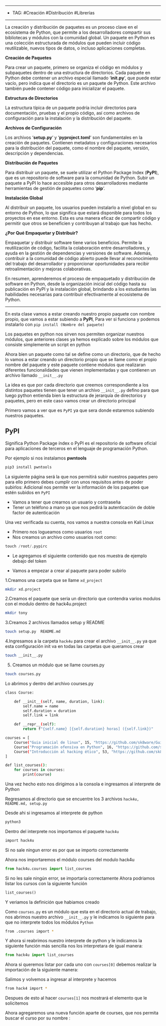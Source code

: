 
---
- TAG:  #Creación #Distribución #Librerías
----
La creación y distribución de paquetes es un proceso clave en el ecosistema de Python, que permite a los desarrolladores compartir sus bibliotecas y módulos con la comunidad global. Un paquete en Python es una colección estructurada de módulos que pueden incluir código reutilizable, nuevos tipos de datos, o incluso aplicaciones completas.

**Creación de Paquetes**

Para crear un paquete, primero se organiza el código en módulos y subpaquetes dentro de una estructura de directorios. Cada paquete en Python debe contener un archivo especial llamado ‘**__init__.py**‘, que puede estar vacío, pero indica que el directorio es un paquete de Python. Este archivo también puede contener código para inicializar el paquete.

**Estructura de Directorios**

La estructura típica de un paquete podría incluir directorios para documentación, pruebas y el propio código, así como archivos de configuración para la instalación y la distribución del paquete.

**Archivos de Configuración**

Los archivos ‘**setup.py**‘ y ‘**pyproject.toml**‘ son fundamentales en la creación de paquetes. Contienen metadatos y configuraciones necesarios para la distribución del paquete, como el nombre del paquete, versión, descripción y dependencias.

**Distribución de Paquetes**

Para distribuir un paquete, se suele utilizar el Python Package Index (**PyPI**), que es un repositorio de software para la comunidad de Python. Subir un paquete a PyPI lo hace accesible para otros desarrolladores mediante herramientas de gestión de paquetes como ‘**pip**‘.

**Instalación Global**

Al distribuir un paquete, los usuarios pueden instalarlo a nivel global en su entorno de Python, lo que significa que estará disponible para todos los proyectos en ese entorno. Esta es una manera eficaz de compartir código y permitir que otros se beneficien y contribuyan al trabajo que has hecho.

**¿Por Qué Empaquetar y Distribuir?**

Empaquetar y distribuir software tiene varios beneficios. Permite la reutilización de código, facilita la colaboración entre desarrolladores, y ayuda en la gestión de dependencias y versiones de software. Además, contribuir a la comunidad de código abierto puede llevar al reconocimiento del trabajo del desarrollador y proporcionar oportunidades para recibir retroalimentación y mejoras colaborativas.

En resumen, aprenderemos el proceso de empaquetado y distribución de software en Python, desde la organización inicial del código hasta su publicación en PyPI y la instalación global, brindando a los estudiantes las habilidades necesarias para contribuir efectivamente al ecosistema de Python.

-----

En esta clase vamos a estar creando nuestro propio paquete con nombre propio, que vamos a estar subiendo a **PyPI**, Para ver si funciona y podemos instalarlo con `pip install (Nombre del paquete)`

Los paquetes en python nos sirven nos permiten organizar nuestros módulos, que anteriores clases ya hemos explicado sobre los módulos que consiste simplemente un script en python 

Ahora bien un paquete como tal se define como un directorio, que de hecho lo vamos a estar creando un directorio propio que se llame como el propio nombre del paquete y este paquete contiene módulos que realizaran diferentes funcionalidades que vienen implementadas y que contienen un archivo llamado `__init__.py`

La idea es que por cada directorio que creemos correspondiente a los distintos paquetes tienen que tener un archivo `__init__.py` defino para que luego python entienda bien la estructura de jerarquía de directorios y paquetes, pero en este caso vamos crear un directorio principal 

Primero vamos a ver que es `PyPI` ya que sera donde estaremos subiendo nuestros paquetes.

## PyPI

Significa Python Package índex o PyPI es el repositorio de software oficial para aplicaciones de terceros en el lenguaje de programación Python.

Por ejemplo si nos instalamos **pwntools**

```bash
pip3 install pwntools
```

La siguiente página será la que nos permitirá subir nuestros paquetes pero para ello primero debes cumplir con unos requisitos antes de poder subirlos:
Adicional nos permite ver la información de los paquetes que estén subidos en `PyPI`

- Vamos a tener que crearnos un usuario y contraseña
- Tener un teléfono a mano ya que nos pedirá la autenticación de doble factor de autenticación

Una vez verificada su cuenta, nos vamos a nuestra consola en Kali Linux 

- Primero nos logueamos como usuarios `root`
- Nos creamos un archivo como usuarios root como:
```python
touch /root/.pypirc
```

- Le agregamos el siguiente contenido que nos muestra de ejemplo debajo del token

- Vamos a empezar a crear al paquete para poder subirlo 

1.Creamos una carpeta que se llame `xd_project` 
```bash
mkdir xd.project
```

2.Creamos el paquete que seria un directorio que contendra varios modulos con el modulo dentro de hack4u.project

```bash
mkdir tony
```

3.Creamos 2 archivos llamados setup y README

```bash
touch setup.py  README.md
```

4.Ingresamos a la carpeta `hack4u` para crear el archivo `__init__.py` ya que esta configuración init va en todas las carpetas que queramos crear 

```bash
touch __init__.py
```

5. Creamos un módulo que se llame courses.py 

```bash
touch courses.py
```

Lo abrimos y dentro del archivo courses.py

```bash
class Course:

	def __init__(self, name, duration, link):
		self.name = name 
		self.duration = duration
		self.link = link

	def __repr__(self):
		return f"{self.name} [{self.duration} horas] ({self.link})"

courses = [
	Course("Guia inicial de linux", 15, "https://github.com/sk8ware/Guia_Inicial_De_Linux"),
	Course("Programación ofensiva en Python", 16, "https://github.com/sk8ware/Programacion_Ofensiva_en_Python"),
	Course("Introducción al hacking ético", 53, "https://github.com/sk8ware/Introduccion_al_hacking_etico"),
]

def list_courses():
	for courses in courses:
		print(course)
```

Una vez hecho esto nos dirigimos a la consola e ingresamos al interprete de Python 

Regresamos al directorio que se encuentre los 3 archivos `hack4u, README.md, setup.py`

Desde ahi si ingresamos al interprete de python

```bash
python3
```

Dentro del interprete nos importamos el paquete `hack4u`

```bash
import hack4u
```

Si no sale ningun error es por que se importo correctamente 

Ahora nos importaremos el módulo courses del modulo hack4u

```python
from hack4u.courses import list_courses
```

Si no les sale ningún error, se importaría correctamente 
Ahora podriamos listar los cursos con la siguiente función 

```python
list_courses()
```

Y veriamos la definición que habiamos creado 

Como `courses.py` es un módulo que esta en el directorio actual de trabajo, nos abrimos nuestro archivo `__init__.py` y le indicamos lo siguiente para que no interprete todos los módulos `Python`

```bash
from .courses import *
```

Y ahora si reabrimos nuestro interprete de python y le indicamos la siguiente función más sencilla nos los interpretara de igual manera:

```python
from hack4u import list_courses
```

Ahora si queremos listar por cada uno con `courses[0]` debemos realizar la importación de la siguiente manera:

Salimos y volvemos a ingresar al interprete y hacemos 

```bash
from hack4 import *
```

Despues de esto al hacer `courses[1]` nos mostrará el elemento que le solicitemos 

Ahora agregaremos una nueva función aparte de courses, que nos permita buscar el curso por su nombre :


